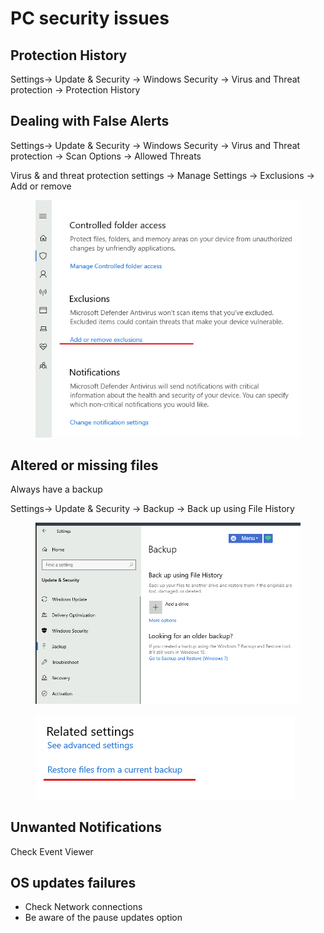# PC security issues

## Protection History

Settings-> Update & Security -> Windows Security -> Virus and Threat protection -> Protection History

## Dealing with False Alerts

Settings-> Update & Security -> Windows Security -> Virus and Threat protection -> Scan Options -> Allowed Threats



Virus & and threat protection settings -> Manage Settings -> Exclusions -> Add or remove&#x20;

<figure><img src="../../.gitbook/assets/image (1) (1).png" alt=""><figcaption></figcaption></figure>



## Altered or missing files

Always have a backup

Settings-> Update & Security -> Backup -> Back up using File History

<figure><img src="../../.gitbook/assets/image (2) (1).png" alt=""><figcaption></figcaption></figure>

<figure><img src="../../.gitbook/assets/image (3) (1).png" alt=""><figcaption></figcaption></figure>

## Unwanted Notifications

Check Event Viewer

## OS updates failures

* Check Network connections
* Be aware of the pause updates option
